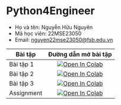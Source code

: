 
# Python4Engineer
* Họ và tên: Nguyễn Hữu Nguyên
* Mã học viên: 22MSE23050
* Email: nguyen22mse23050@fsb.edu.vn

| Bài tập    | Đường dẫn mở bài tập |
| ---------- |:-------------:|
| Bài tập 1  | [![Open In Colab](https://colab.research.google.com/assets/colab-badge.svg)](https://colab.research.google.com/github/huunguyennguyen98/Python4Engineer/blob/main/1.%20One%20Tutorial%20to%20Understand%20All%20(M5-Forecasting).ipynb) |
| Bài tập 2  | [![Open In Colab](https://colab.research.google.com/assets/colab-badge.svg)](https://colab.research.google.com/github/huunguyennguyen98/Python4Engineer/blob/main/2.Diagram_From_M5.ipynb) |
| Bài tập 3  | [![Open In Colab](https://colab.research.google.com/assets/colab-badge.svg)](https://colab.research.google.com/github/huunguyennguyen98/Python4Engineer/blob/main/3.%20M5_Forecasting%20with%20LSTM%20and%20LightGBM.ipynb) |
| Assignment | [![Open In Colab](https://colab.research.google.com/assets/colab-badge.svg)](https://colab.research.google.com/github/huunguyennguyen98/Python4Engineer/blob/main/4.Asignment.ipynb) |
